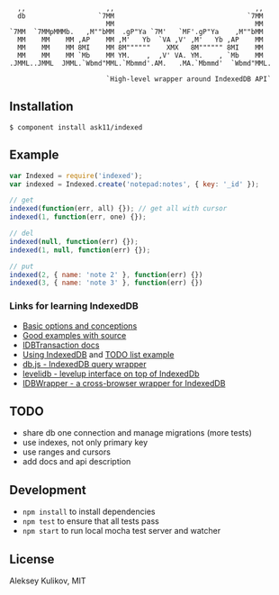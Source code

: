 ```

  ,,                    ,,                                   ,,
  db                  `7MM                                 `7MM
                        MM                                   MM
`7MM  `7MMpMMMb.   ,M""bMM  .gP"Ya `7M'   `MF'.gP"Ya    ,M""bMM
  MM    MM    MM ,AP    MM ,M'   Yb  `VA ,V' ,M'   Yb ,AP    MM
  MM    MM    MM 8MI    MM 8M""""""    XMX   8M"""""" 8MI    MM
  MM    MM    MM `Mb    MM YM.    ,  ,V' VA. YM.    , `Mb    MM
.JMML..JMML  JMML.`Wbmd"MML.`Mbmmd'.AM.   .MA.`Mbmmd'  `Wbmd"MML.

                        `High-level wrapper around IndexedDB API`
```

## Installation

    $ component install ask11/indexed

## Example

```js
var Indexed = require('indexed');
var indexed = Indexed.create('notepad:notes', { key: '_id' });

// get
indexed(function(err, all) {}); // get all with cursor
indexed(1, function(err, one) {});

// del
indexed(null, function(err) {});
indexed(1, null, function(err) {});

// put
indexed(2, { name: 'note 2' }, function(err) {})
indexed(3, { name: 'note 3' }, function(err) {})
```

### Links for learning IndexedDB

  - [Basic options and conceptions](https://developer.mozilla.org/en-US/docs/IndexedDB/Basic_Concepts_Behind_IndexedDB)
  - [Good examples with source](http://nparashuram.com/trialtool/index.html#example=/IndexedDB/trialtool/webkitIndexedDB.html&selected=#prereq&)
  - [IDBTransaction docs](https://developer.mozilla.org/en-US/docs/IndexedDB/IDBTransaction)
  - [Using IndexedDB](https://developer.mozilla.org/en-US/docs/IndexedDB/Using_IndexedDB) and [TODO list example](http://www.html5rocks.com/en/tutorials/indexeddb/todo/)
  - [db.js - IndexedDB query wrapper](https://github.com/aaronpowell/db.js)
  - [levelidb - levelup interface on top of IndexedDb](https://github.com/Raynos/levelidb)
  - [IDBWrapper - a cross-browser wrapper for IndexedDB](https://github.com/jensarps/IDBWrapper)

## TODO

  - share db one connection and manage migrations (more tests)
  - use indexes, not only primary key
  - use ranges and cursors
  - add docs and api description

## Development

  - `npm install` to install dependencies
  - `npm test` to ensure that all tests pass
  - `npm start` to run local mocha test server and watcher

## License

  Aleksey Kulikov, MIT

